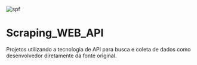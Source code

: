 ![spf](https://user-images.githubusercontent.com/73768941/149591408-6ff4cf8e-5b92-400c-a269-3743537fb5cd.jpg)
# Scraping_WEB_API
Projetos utilizando a tecnologia de API para busca e coleta de dados como desenvolvedor diretamente da fonte original.
